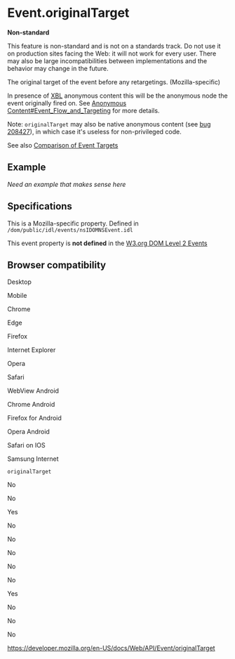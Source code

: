 Event.originalTarget
====================

**Non-standard**

This feature is non-standard and is not on a standards track. Do not use it on production sites facing the Web: it will not work for every user. There may also be large incompatibilities between implementations and the behavior may change in the future.

The original target of the event before any retargetings. (Mozilla-specific)

In presence of [XBL](https://developer.mozilla.org/en-US/docs/XBL) anonymous content this will be the anonymous node the event originally fired on. See [Anonymous Content\#Event\_Flow\_and\_Targeting](https://developer.mozilla.org/en-US/docs/XBL/XBL_1.0_Reference/Anonymous_Content#Event_Flow_and_Targeting) for more details.

Note: `originalTarget` may also be native anonymous content (see [bug 208427](https://bugzilla.mozilla.org/show_bug.cgi?id=208427)), in which case it's useless for non-privileged code.

See also [Comparison of Event Targets](comparison_of_event_targets)

Example
-------

*Need an example that makes sense here*

Specifications
--------------

This is a Mozilla-specific property. Defined in `/dom/public/idl/events/nsIDOMNSEvent.idl`

This event property is **not defined** in the [W3.org DOM Level 2 Events](https://www.w3.org/TR/DOM-Level-2-Events/events.html)

Browser compatibility
---------------------

Desktop

Mobile

Chrome

Edge

Firefox

Internet Explorer

Opera

Safari

WebView Android

Chrome Android

Firefox for Android

Opera Android

Safari on IOS

Samsung Internet

`originalTarget`

No

No

Yes

No

No

No

No

No

Yes

No

No

No

<a href="https://developer.mozilla.org/en-US/docs/Web/API/Event/originalTarget" class="_attribution-link">https://developer.mozilla.org/en-US/docs/Web/API/Event/originalTarget</a>

